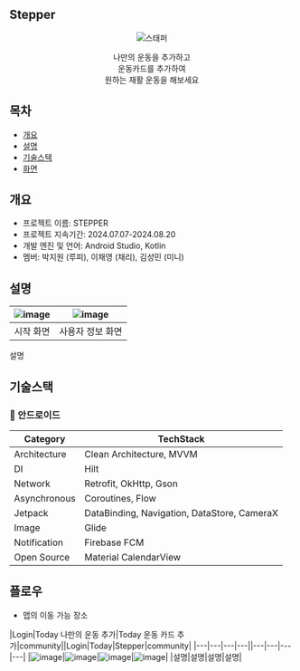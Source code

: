 ## Stepper
<p align="center">
  <img src="https://github.com/user-attachments/assets/ce26efda-b9ec-4add-ad2b-1413257446b6" alt="스태퍼"/>
</p>

<div align="center">
  나만의 운동을 추가하고<br>
  운동카드를 추가하여<br>
  원하는 재활 운동을 해보세요
</div>

## 목차
  - [개요](#개요) 
  - [설명](#설명)
  - [기술스택](#기술스택)
  - [화면](#플로우)

## 개요
- 프로젝트 이름: STEPPER
- 프로젝트 지속기간: 2024.07.07-2024.08.20
- 개발 엔진 및 언어: Android Studio, Kotlin
- 멤버: 박지원 (루피), 이채영 (채리), 김성민 (미니)

## 설명
|![image](이미지)|![image](이미지)|
|:---:|:---:|
|시작 화면|사용자 정보 화면|

설명

## 기술스택

### **🤖** 안드로이드
| **Category** | **TechStack** |
| --- | --- |
| Architecture | Clean Architecture, MVVM |
| DI | Hilt |
| Network | Retrofit, OkHttp, Gson |
| Asynchronous | Coroutines, Flow |
| Jetpack |  DataBinding, Navigation, DataStore, CameraX |
| Image | Glide |
| Notification | Firebase FCM |
| Open Source | Material CalendarView |

## 플로우
- 맵의 이동 가능 장소

|Login|Today 나만의 운동 추가|Today 운동 카드 추가|community||Login|Today|Stepper|community|
|---|---|---|---||---|---|---|---|
|![image](이미지)|![image](이미지)|![image](이미지)|![image](이미지)|
|설명|설명|설명|설명|

